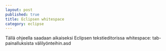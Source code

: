 ```yaml
---
layout: post
published: true
title: Eclipsen whitespace
category: eclipse
---
```


Tällä ohjeella saadaan aikaiseksi Eclipsen tekstieditorissa whitespace: tab-painalluksista välilyönteihin.asd